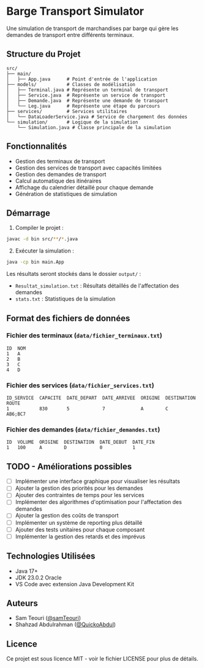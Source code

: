 # Barge Transport Simulator

Une simulation de transport de marchandises par barge qui gère les demandes de transport entre différents terminaux.

## Structure du Projet

```
src/
├── main/
│   ├── App.java      # Point d'entrée de l'application
├── models/           # Classes de modélisation
│   ├── Terminal.java # Représente un terminal de transport
│   ├── Service.java  # Représente un service de transport
│   ├── Demande.java  # Représente une demande de transport
│   └── Leg.java      # Représente une étape du parcours
├── services/         # Services utilitaires
│   └── DataLoaderService.java # Service de chargement des données
└── simulation/       # Logique de la simulation
    └── Simulation.java # Classe principale de la simulation
```

## Fonctionnalités

- Gestion des terminaux de transport
- Gestion des services de transport avec capacités limitées
- Gestion des demandes de transport
- Calcul automatique des itinéraires
- Affichage du calendrier détaillé pour chaque demande
- Génération de statistiques de simulation

## Démarrage

1. Compiler le projet :
```bash
javac -d bin src/**/*.java
```

2. Exécuter la simulation :
```bash
java -cp bin main.App
```

Les résultats seront stockés dans le dossier `output/` :
- `Resultat_simulation.txt` : Résultats détaillés de l'affectation des demandes
- `stats.txt` : Statistiques de la simulation

## Format des fichiers de données

### Fichier des terminaux (`data/fichier_terminaux.txt`)
```
ID  NOM
1   A
2   B
3   C
4   D
```

### Fichier des services (`data/fichier_services.txt`)
```
ID_SERVICE  CAPACITE  DATE_DEPART  DATE_ARRIVEE  ORIGINE  DESTINATION  ROUTE
1           830       5            7             A        C            AB6;BC7
```

### Fichier des demandes (`data/fichier_demandes.txt`)
```
ID  VOLUME  ORIGINE  DESTINATION  DATE_DEBUT  DATE_FIN
1   100     A        D            0           1
```

## TODO - Améliorations possibles

- [ ] Implémenter une interface graphique pour visualiser les résultats
- [ ] Ajouter la gestion des priorités pour les demandes
- [ ] Ajouter des contraintes de temps pour les services
- [ ] Implémenter des algorithmes d'optimisation pour l'affectation des demandes
- [ ] Ajouter la gestion des coûts de transport
- [ ] Implémenter un système de reporting plus détaillé
- [ ] Ajouter des tests unitaires pour chaque composant
- [ ] Implémenter la gestion des retards et des imprévus

## Technologies Utilisées

- Java 17+
- JDK 23.0.2 Oracle
- VS Code avec extension Java Development Kit

## Auteurs

- Sam Teouri ([@samTeouri](https://github.com/samTeouri))
- Shahzad Abdulrahman ([@QuickoAbdul](https://github.com/QuickoAbdul))

## Licence

Ce projet est sous licence MIT - voir le fichier LICENSE pour plus de détails.
